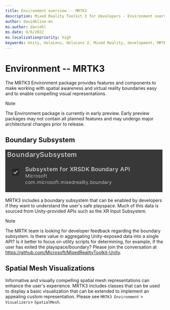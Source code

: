 ```yaml
---
title: Environment overview -- MRTK3
description: Mixed Reality Toolkit 3 for developers - Environment overview.
author: davidkline-ms
ms.author: davidkl
ms.date: 6/6/2022
ms.localizationpriority: high
keywords: Unity, HoloLens, HoloLens 2, Mixed Reality, development, MRTK3, environment, boundary, spatial awareness, spatial mapping
---
```


# Environment -- MRTK3

The MRTK3 Environment package provides features and components to make working with spatial awareness and virtual reality boundaries easy and to enable compelling visual representations.

> [!NOTE]
> The Environment package is currently in early preview. Early preview packages may not contain all planned features and may undergo major architectural changes prior to release.

## Boundary Subsystem

![Boundary Subsystem](images/BoundarySubsystem.png)

MRTK3 includes a boundary subsystem that can be enabled by developers if they want to understand the user's safe playspace. Much of this data is sourced from Unity-provided APIs such as the XR Input Subsystem.

> [!NOTE]
> The MRTK team is looking for developer feedback regarding the boundary subsystem. Is there value in aggregating Unity-exposed data into a single API? Is it better to focus on utility scripts for determining, for example, if the user has exited the playspace/boundary? Please join the conversation at https://github.com/Microsoft/MixedRealityToolkit-Unity.

## Spatial Mesh Visualizations

Informative and visually compelling spatial mesh representations can enhance the user's experience. MRTK3 includes classes that can be used to display a basic visualization that can be extended to implement an appealing custom representation. Please see `MRTK3 Environment` > `Visualizers`> `SpatialMesh`.
